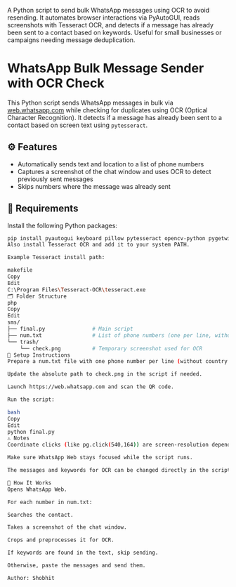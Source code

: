 A Python script to send bulk WhatsApp messages using OCR to avoid resending. It automates browser interactions via PyAutoGUI, reads screenshots with Tesseract OCR,
and detects if a message has already been sent to a contact based on keywords. Useful for small businesses or campaigns needing message deduplication.
# WhatsApp Bulk Message Sender with OCR Check

This Python script sends WhatsApp messages in bulk via [web.whatsapp.com](https://web.whatsapp.com) while checking for duplicates using OCR (Optical Character Recognition). It detects if a message has already been sent to a contact based on screen text using `pytesseract`.

## ⚙️ Features
- Automatically sends text and location to a list of phone numbers
- Captures a screenshot of the chat window and uses OCR to detect previously sent messages
- Skips numbers where the message was already sent

## 🧰 Requirements

Install the following Python packages:

```bash
pip install pyautogui keyboard pillow pytesseract opencv-python pygetwindow
Also install Tesseract OCR and add it to your system PATH.

Example Tesseract install path:

makefile
Copy
Edit
C:\Program Files\Tesseract-OCR\tesseract.exe
🗂 Folder Structure
php
Copy
Edit
sms/
├── final.py               # Main script
├── num.txt                # List of phone numbers (one per line, without +91)
└── trash/
    └── check.png          # Temporary screenshot used for OCR
📄 Setup Instructions
Prepare a num.txt file with one phone number per line (without country code).

Update the absolute path to check.png in the script if needed.

Launch https://web.whatsapp.com and scan the QR code.

Run the script:

bash
Copy
Edit
python final.py
⚠️ Notes
Coordinate clicks (like pg.click(540,164)) are screen-resolution dependent. Adjust them using a mouse coordinate tool if needed.

Make sure WhatsApp Web stays focused while the script runs.

The messages and keywords for OCR can be changed directly in the script.

🧠 How It Works
Opens WhatsApp Web.

For each number in num.txt:

Searches the contact.

Takes a screenshot of the chat window.

Crops and preprocesses it for OCR.

If keywords are found in the text, skip sending.

Otherwise, paste the messages and send them.

Author: Shobhit
